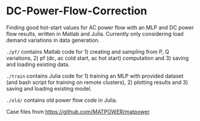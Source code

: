 # DC-Power-Flow-Correction
Finding good hot-start values for AC power flow with an MLP and DC power flow results, written in Matlab and Julia. Currently only considering load demand variations in data generation. 

`./pf/` contains Matlab code for 1) creating and sampling from P, Q variations, 2) pf (dc, ac cold start, ac hot start) computation and 3) saving and loading existing data.

`./train` contains Julia code for 1) training an MLP with provided dataset (and bash script for training on remote clusters), 2) plotting results and 3) saving and loading existing model.

`./old/` contains old power flow code in Julia. 

Case files from https://github.com/MATPOWER/matpower.
